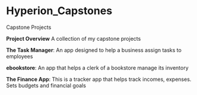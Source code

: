 # Hyperion_Capstones
Capstone Projects

**Project Overview**
A collection of my capstone projects

**The Task Manager**: An app designed to help a business assign tasks to employees

**ebookstore**: An app that helps a clerk of a bookstore manage its inventory

**The Finance App**: This is a tracker app that helps track incomes, expenses. Sets budgets and financial goals

